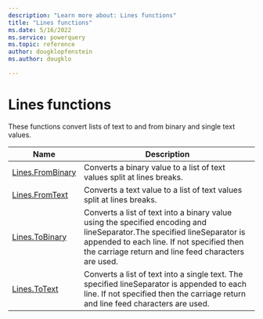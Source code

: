 ```yaml
---
description: "Learn more about: Lines functions"
title: "Lines functions"
ms.date: 5/16/2022
ms.service: powerquery
ms.topic: reference
author: dougklopfenstein
ms.author: dougklo

---
```

# Lines functions

These functions convert lists of text to and from binary and single text values.

|Name|Description|
|--------------|-----------------|
|[Lines.FromBinary](lines-frombinary.md)|Converts a binary value to a list of text values split at lines breaks.|
|[Lines.FromText](lines-fromtext.md)|Converts a text value to a list of text values split at lines breaks.|
|[Lines.ToBinary](lines-tobinary.md)|Converts a list of text into a binary value using the specified encoding and lineSeparator.The specified lineSeparator is appended to each line. If not specified then the carriage return and line feed characters are used.|
|[Lines.ToText](lines-totext.md)|Converts a list of text into a single text. The specified lineSeparator is appended to each line. If not specified then the carriage return and line feed characters are used.|
